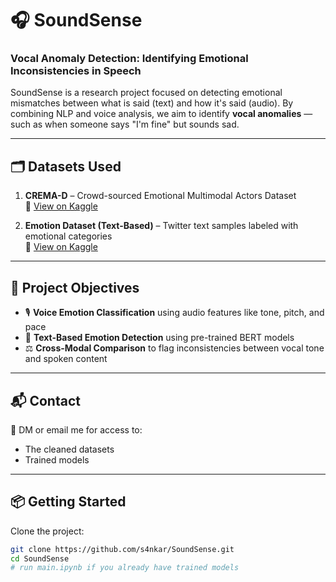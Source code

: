 # 🎧 SoundSense  
### Vocal Anomaly Detection: Identifying Emotional Inconsistencies in Speech

SoundSense is a research project focused on detecting emotional mismatches between what is said (text) and how it's said (audio). By combining NLP and voice analysis, we aim to identify **vocal anomalies** — such as when someone says "I'm fine" but sounds sad.

---

## 🗂️ Datasets Used

1. **CREMA-D** – Crowd-sourced Emotional Multimodal Actors Dataset  
   🔗 [View on Kaggle](https://www.kaggle.com/datasets/ejlok1/cremad)

2. **Emotion Dataset (Text-Based)** – Twitter text samples labeled with emotional categories  
   🔗 [View on Kaggle](https://www.kaggle.com/datasets/bhavikjikadara/emotions-dataset)

---

## 📌 Project Objectives

- 🎙️ **Voice Emotion Classification** using audio features like tone, pitch, and pace
- 🧠 **Text-Based Emotion Detection** using pre-trained BERT models
- ⚖️ **Cross-Modal Comparison** to flag inconsistencies between vocal tone and spoken content

---

## 📬 Contact

📩 DM or email me for access to:
- The cleaned datasets  
- Trained models  

---

## 📦 Getting Started

Clone the project:

```bash
git clone https://github.com/s4nkar/SoundSense.git
cd SoundSense
# run main.ipynb if you already have trained models